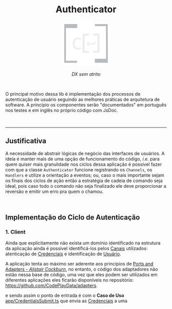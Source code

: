 <div align="center">

# Authenticator

![autenticador-logo](./assets/authenticator-dark-logo.png)

_DX sem atrito_

<br> 

</div>

O principal motivo dessa lib é implementação dos processos de autenticação de usuário seguindo as melhores práticas de arquitetura de software. A princípio os componentes serão "documentados" em português nos testes e em inglês no próprio código com JsDoc.

<br> 

---

## Justificativa
A necessidade de abstrair lógicas de negócio das interfaces de usuários. A ideia é manter mais de uma opção de funcionamento do código, _i.e._ para quem quiser mais granulidade nos ciclos dessa aplicação é possível fazer com que a classe `Authenticator` funcione registrando os `Channels`, os `Handlers` e utilize a orientação a eventos; ou, caso o mais importante sejam os finais dos ciclos de ação então a estratégia de cadeia de comando seja ideal, pois caso todo o comando não seja finalizado ele deve proporcionar a reversão e emitir um erro pra quem o chamou.

<br>

## Implementação do Ciclo de Autenticação

### 1. Client

Ainda que explicitamente não exista um domínio identificado na estrutura da aplicação ainda é possível identificá-los pelos [Canais](./src/client/interface/Channel.ts) utilizados: atenticação de [Credenciais](./src/client/app/Credentials.ts) e identificação de [Usuário](./src/client/app/User.ts).

A aplicação tenta ao máximo ser aderente aos princípios de [Ports and Adapters - _Alistair Cockburn_](https://alistair.cockburn.us/hexagonal-architecture/), no entanto, o código dos adaptadores não estão nessa base de código, uma vez que eles podem ser utilizados em diferentes aplicações eles ficarão disponíveis no repositório: https://github.com/CodePlayData/adapters.



e sendo assim o ponto de entrada é com o **Caso de Uso** [app/CredentialsSubmit.ts](./src/client/app/CredentialsSubmit.ts) que envia as [Credenciais](./src/client/app/Credentials.ts) a uma 




<br>
